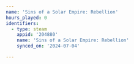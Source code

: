 ```yaml
---
name: 'Sins of a Solar Empire: Rebellion'
hours_played: 0
identifiers:
  - type: steam
    appid: '204880'
    name: 'Sins of a Solar Empire: Rebellion'
    synced_on: '2024-07-04'

---
```

